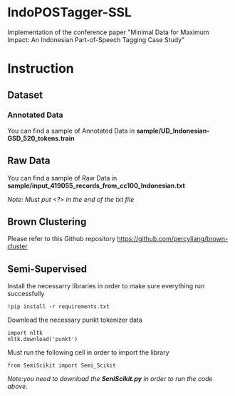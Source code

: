 # IndoPOSTagger-SSL
Implementation of the conference paper "Minimal Data for Maximum Impact: An Indonesian Part-of-Speech Tagging Case Study"

# Instruction
## Dataset

### Annotated Data
You can find a sample of Annotated Data in **sample/UD_Indonesian-GSD_520_tokens.train** 


## Raw Data
You can find a sample of Raw Data in **sample/input_419055_records_from_cc100_Indonesian.txt**

*Note: Must put <?> in the end of the txt file*

## Brown Clustering
Please refer to this Github repository https://github.com/percyliang/brown-cluster

## Semi-Supervised
Install the necessarry libraries in order to make sure everything run successfully
```
!pip install -r requirements.txt
```

Download the necessary punkt tokenizer data
```
import nltk
nltk.download('punkt')
```

Must run the following cell in order to import the library
```
from SemiScikit import Semi_Scikit
```
*Note:you need to download the **SeniScikit.py** in order to run the code above.*